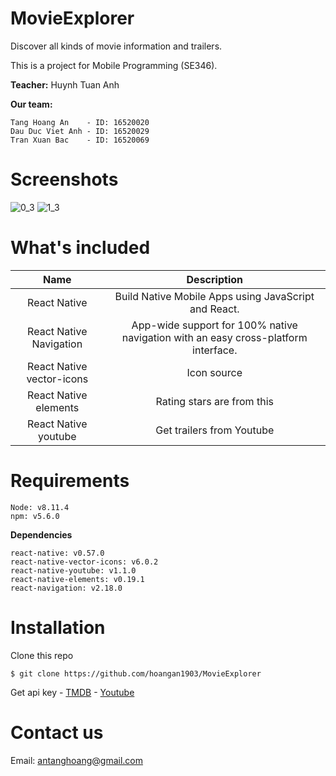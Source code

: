 # MovieExplorer
Discover all kinds of movie information and trailers.

This is a project for Mobile Programming (SE346).

**Teacher:**
Huynh Tuan Anh

**Our team:**
```
Tang Hoang An 	 - ID: 16520020
Dau Duc Viet Anh - ID: 16520029
Tran Xuan Bac 	 - ID: 16520069
```

# Screenshots
![0_3](https://user-images.githubusercontent.com/37280485/50424804-385cbc00-089d-11e9-8845-c843de407dae.jpg)
![1_3](https://user-images.githubusercontent.com/37280485/50424862-3810f080-089e-11e9-99f3-10e1f82025a0.jpg)

# What's included

|            Name           |                                     Description                                    |
|:-------------------------:|:----------------------------------------------------------------------------------:|
|        React Native       |Build Native Mobile Apps using JavaScript and React.                                |
|  React Native Navigation  |App-wide support for 100% native navigation with an easy cross-platform interface.  |
| React Native vector-icons |Icon source                                                                         |
|   React Native elements   |Rating stars are from this                                                          |
|    React Native youtube   |Get trailers from Youtube                                                           |

# Requirements
```
Node: v8.11.4
npm: v5.6.0
```

**Dependencies**
```
react-native: v0.57.0
react-native-vector-icons: v6.0.2
react-native-youtube: v1.1.0
react-native-elements: v0.19.1
react-navigation: v2.18.0
```

# Installation
Clone this repo
```
$ git clone https://github.com/hoangan1903/MovieExplorer
```
Get api key - [TMDB](https://developers.themoviedb.org/3/getting-started/introduction) - [Youtube](https://developers.google.com/youtube/v3/getting-started)

# Contact us
Email: antanghoang@gmail.com
